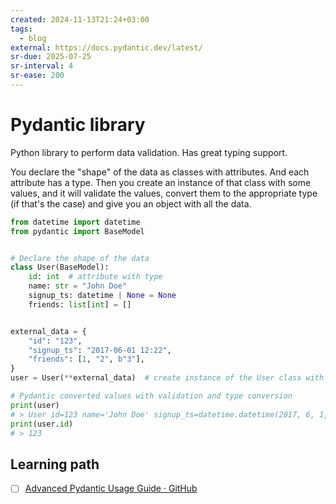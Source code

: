 ```yaml
---
created: 2024-11-13T21:24+03:00
tags:
  - blog
external: https://docs.pydantic.dev/latest/
sr-due: 2025-07-25
sr-interval: 4
sr-ease: 200
---
```


# Pydantic library

Python library to perform data validation. Has great typing support.

You declare the "shape" of the data as classes with attributes. And each attribute has a type. Then you create an instance of that class with some values, and it will validate the values, convert them to the appropriate type (if that's the case) and give you an object with all the data.

```python
from datetime import datetime
from pydantic import BaseModel


# Declare the shape of the data
class User(BaseModel):
    id: int  # attribute with type
    name: str = "John Doe"
    signup_ts: datetime | None = None
    friends: list[int] = []


external_data = {
    "id": "123",
    "signup_ts": "2017-06-01 12:22",
    "friends": [1, "2", b"3"],
}
user = User(**external_data)  # create instance of the User class with values

# Pydantic converted values with validation and type conversion
print(user)
# > User id=123 name='John Doe' signup_ts=datetime.datetime(2017, 6, 1, 12, 22) friends=[1, 2, 3]
print(user.id)
# > 123
```

## Learning path

- [ ] [Advanced Pydantic Usage Guide · GitHub](https://gist.github.com/shiningflash/f17eabef18b38a70a38fb510130be58b)

